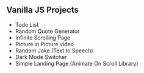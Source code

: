## Vanilla JS Projects

-   Todo List
-   Random Quote Generator
-   Infinite Scrolling Page
-   Picture in Picture video
-   Random Joke (Text to Speech)
-   Dark Mode Switcher
-   Simple Landing Page (Animate On Scroll Library)
